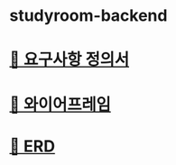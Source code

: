 # studyroom-backend


# [📃 요구사항 정의서](https://docs.google.com/spreadsheets/d/1jTGNtmnMkqwW-M0ZXkBaVzC1I0ZxFfqSNGcbIor-BL0/edit#gid=1566046730)

# [🌈 와이어프레임](https://www.figma.com/file/6FltJ8qc7SEJvSTjOZYwFG/%EC%BB%A4%EB%AE%A4%EB%8B%88%ED%8B%B0?type=design&node-id=205-262&mode=design&t=smL91m4LZY2RWL75-0)

# [🔗 ERD](https://www.erdcloud.com/d/dKTAsrBZDZCwiJQxC)
